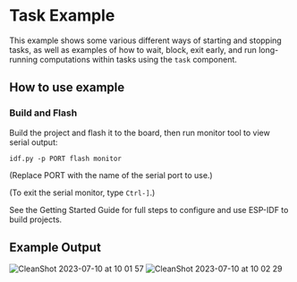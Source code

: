 # Task Example

This example shows some various different ways of starting and stopping tasks,
as well as examples of how to wait, block, exit early, and run long-running
computations within tasks using the `task` component.

## How to use example

### Build and Flash

Build the project and flash it to the board, then run monitor tool to view serial output:

```
idf.py -p PORT flash monitor
```

(Replace PORT with the name of the serial port to use.)

(To exit the serial monitor, type ``Ctrl-]``.)

See the Getting Started Guide for full steps to configure and use ESP-IDF to build projects.

## Example Output

![CleanShot 2023-07-10 at 10 01 57](https://github.com/esp-cpp/espp/assets/213467/824273af-978a-45a1-b994-b85679696483)
![CleanShot 2023-07-10 at 10 02 29](https://github.com/esp-cpp/espp/assets/213467/cfd0ec17-e765-483f-a6f3-7cb75785c7f7)

